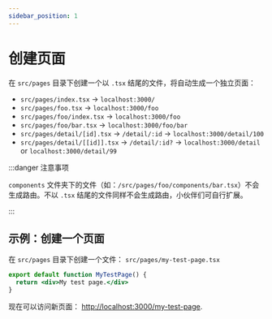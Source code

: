 ```yaml
---
sidebar_position: 1
---
```


# 创建页面

在 `src/pages` 目录下创建一个以 `.tsx` 结尾的文件，将自动生成一个独立页面：

- `src/pages/index.tsx` → `localhost:3000/`
- `src/pages/foo.tsx` → `localhost:3000/foo`
- `src/pages/foo/index.tsx` → `localhost:3000/foo`
- `src/pages/foo/bar.tsx` → `localhost:3000/foo/bar`
- `src/pages/detail/[id].tsx` → `/detail/:id` → `localhost:3000/detail/100`
- `src/pages/detail/[[id]].tsx` → `/detail/:id?` → `localhost:3000/detail` or `localhost:3000/detail/99`

:::danger 注意事项

`components` 文件夹下的文件（如：`/src/pages/foo/components/bar.tsx`）不会生成路由。不以 `.tsx` 结尾的文件同样不会生成路由，小伙伴们可自行扩展。

:::

## 示例：创建一个页面

在 `src/pages` 目录下创建一个文件： `src/pages/my-test-page.tsx`

```jsx title="src/pages/my-test-page.tsx"
export default function MyTestPage() {
  return <div>My test page.</div>
}
```

现在可以访问新页面： [http://localhost:3000/my-test-page](http://localhost:3000/my-test-page).


